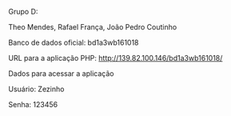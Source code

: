 Grupo D:

Theo Mendes, Rafael França, João Pedro Coutinho

Banco de dados oficial: bd1a3wb161018

URL para a aplicação PHP: http://139.82.100.146/bd1a3wb161018/

Dados para acessar a aplicação

Usuário: Zezinho

Senha: 123456

